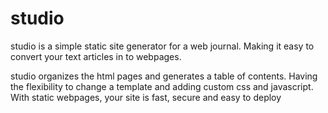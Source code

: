 studio
======

studio is a simple static site generator for a web journal. Making it easy to convert your text articles in to webpages.

studio organizes the html pages and generates a table of contents. Having the flexibility to change a template and adding custom css and javascript. With static webpages, your site is fast, secure and easy to deploy 
